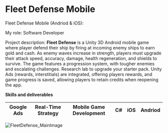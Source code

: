 # Fleet Defense Mobile

  Fleet Defense Mobile (Andriod & iOS): 
  
  My role: Software Developer

  Project description:
  **Fleet Defense** is a Unity 3D Android mobile game where player defend their ship by firing at incoming enemy ships to earn gold and cash. As enemy waves increase in strength, players must upgrade their attack speed, accuracy, damage, health regeneration, and shields to survive. The game features a progression system, with tougher enemies and escalating challenges. Research lab to upgrade your starter pack. Unity Ads (rewards, interstitials) are integrated, offering players rewards, and game progress is saved, allowing players to retain credits when reopening the app.

  **Skills and deliverables**

  | Google Ads | Real-Time Strategy | Mobile Game Development | C# | iOS | Andriod |
  |------------|--------------------|-------------------------|----|-----|---------|

  <img src="./images/FleetDefense_Main.jpg" alt="FleetDefense_MainImage"/>